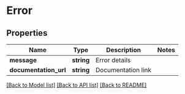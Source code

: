 # Error

## Properties
Name | Type | Description | Notes
------------ | ------------- | ------------- | -------------
**message** | **string** | Error details | 
**documentation_url** | **string** | Documentation link | 

[[Back to Model list]](../README.md#documentation-for-models) [[Back to API list]](../README.md#documentation-for-api-endpoints) [[Back to README]](../README.md)


